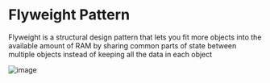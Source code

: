 # Flyweight Pattern

Flyweight is a structural design pattern that lets you fit more objects into the available amount of RAM by sharing common parts of state between multiple objects instead of keeping all the data in each object

![image](https://user-images.githubusercontent.com/61289714/206216909-836b3bb9-51dd-4fc9-8a10-b469680927e2.png)
